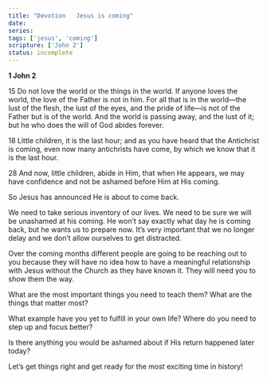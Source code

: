 ```yaml
---
title: "Devotion   Jesus is coming"
date: 
series: 
tags: ['jesus', 'coming']
scripture: ['John 2']
status: incomplete
---
```


**1 John 2**

15 Do not love the world or the things in the world. If anyone loves the world, the love of the Father is not in him. For all that is in the world—the lust of the flesh, the lust of the eyes, and the pride of life—is not of the Father but is of the world. And the world is passing away, and the lust of it; but he who does the will of God abides forever.

18 Little children, it is the last hour; and as you have heard that the Antichrist is coming, even now many antichrists have come, by which we know that it is the last hour.

28 And now, little children, abide in Him, that when He appears, we may have confidence and not be ashamed before Him at His coming.

So Jesus has announced He is about to come back.

We need to take serious inventory of our lives. We need to be sure we will be unashamed at his coming. He won’t say exactly what day he is coming back, but he wants us to prepare now. It’s very important that we no longer delay and we don’t allow ourselves to get distracted.

Over the coming months different people are going to be reaching out to you because they will have no idea how to have a meaningful relationship with Jesus without the Church as they have known it. They will need you to show them the way.

What are the most important things you need to teach them? What are the things that matter most?

What example have you yet to fulfill in your own life? Where do you need to step up and focus better?

Is there anything you would be ashamed about if His return happened later today?

Let’s get things right and get ready for the most exciting time in history!
